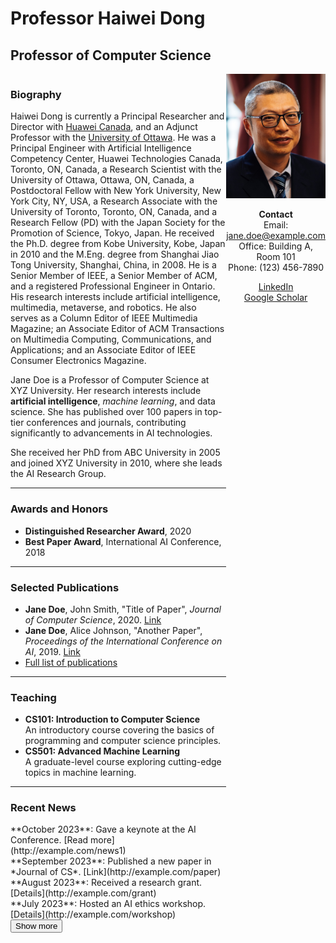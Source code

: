 # Professor Haiwei Dong 
## Professor of Computer Science  

<div style="display: flex;">

<div style="flex: 70%;">

### Biography  
Haiwei Dong is currently a Principal Researcher and Director with <a href="https://www.huawei.com/ca/">Huawei Canada</a>, and an Adjunct Professor with the <a href="https://www.uottawa.ca/en">University of Ottawa</a>. He was a Principal Engineer with Artificial Intelligence Competency Center, Huawei Technologies Canada, Toronto, ON, Canada, a Research Scientist with the University of Ottawa, Ottawa, ON, Canada, a Postdoctoral Fellow with New York University, New York City, NY, USA, a Research Associate with the University of Toronto, Toronto, ON, Canada, and a Research Fellow (PD) with the Japan Society for the Promotion of Science, Tokyo, Japan. He received the Ph.D. degree from Kobe University, Kobe, Japan in 2010 and the M.Eng. degree from Shanghai Jiao Tong University, Shanghai, China, in 2008. He is a Senior Member of IEEE, a Senior Member of ACM, and a registered Professional Engineer in Ontario. His research interests include artificial intelligence, multimedia, metaverse, and robotics. He also serves as a Column Editor of IEEE Multimedia Magazine; an Associate Editor of ACM Transactions on Multimedia Computing, Communications, and Applications; and an Associate Editor of IEEE Consumer Electronics Magazine.

Jane Doe is a Professor of Computer Science at XYZ University. Her research interests include **artificial intelligence**, *machine learning*, and data science. She has published over 100 papers in top-tier conferences and journals, contributing significantly to advancements in AI technologies.  

She received her PhD from ABC University in 2005 and joined XYZ University in 2010, where she leads the AI Research Group.  

---

### Awards and Honors  
- **Distinguished Researcher Award**, 2020  
- **Best Paper Award**, International AI Conference, 2018  

---

### Selected Publications  
- **Jane Doe**, John Smith, "Title of Paper", *Journal of Computer Science*, 2020. [Link](http://example.com)  
- **Jane Doe**, Alice Johnson, "Another Paper", *Proceedings of the International Conference on AI*, 2019. [Link](http://example.com)  
- [Full list of publications](http://example.com/publications)  

---

### Teaching  
- **CS101: Introduction to Computer Science**  
  An introductory course covering the basics of programming and computer science principles.  
- **CS501: Advanced Machine Learning**  
  A graduate-level course exploring cutting-edge topics in machine learning.  

---

### Recent News  
<div id="news">
  <div class="news-item" data-date="2023-10-01">**October 2023**: Gave a keynote at the AI Conference. [Read more](http://example.com/news1)</div>
  <div class="news-item" data-date="2023-09-15">**September 2023**: Published a new paper in *Journal of CS*. [Link](http://example.com/paper)</div>
  <div class="news-item" data-date="2023-08-01">**August 2023**: Received a research grant. [Details](http://example.com/grant)</div>
  <div class="news-item" data-date="2023-07-01">**July 2023**: Hosted an AI ethics workshop. [Details](http://example.com/workshop)</div>
  <button id="show-more">Show more</button>
</div>

</div>

<div style="flex: 30%; text-align: center;">

<img src="haiwei_dong.jpg" alt="Professor Jane Doe" width="200">  

**Contact**  
Email: [jane.doe@example.com](mailto:jane.doe@example.com)  
Office: Building A, Room 101  
Phone: (123) 456-7890  

[LinkedIn](http://linkedin.com/in/janedoe)  
[Google Scholar](http://scholar.google.com/citations?user=abcdefg)  

</div>

</div>

<script>
document.addEventListener('DOMContentLoaded', function() {
  const newsItems = document.querySelectorAll('.news-item');
  const thresholdDate = new Date();
  thresholdDate.setMonth(thresholdDate.getMonth() - 6); // Hides news older than 6 months

  newsItems.forEach(item => {
    const itemDate = new Date(item.dataset.date);
    if (itemDate < thresholdDate) {
      item.style.display = 'none';
    }
  });

  document.getElementById('show-more').addEventListener('click', function() {
    newsItems.forEach(item => {
      item.style.display = 'block';
    });
    this.style.display = 'none';
  });
});
</script>
